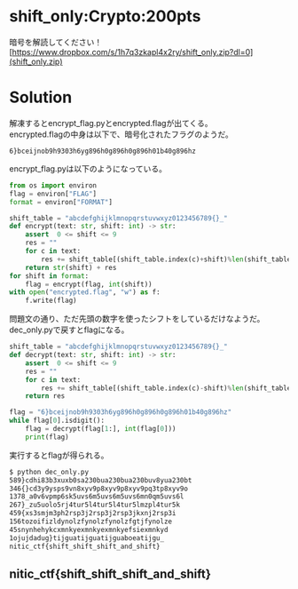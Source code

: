 # shift_only:Crypto:200pts
暗号を解読してください！  
[https://www.dropbox.com/s/1h7q3zkapl4x2ry/shift_only.zip?dl=0](shift_only.zip)  

# Solution
解凍するとencrypt_flag.pyとencrypted.flagが出てくる。  
encrypted.flagの中身は以下で、暗号化されたフラグのようだ。  
```text:encrypted.flag
6}bceijnob9h9303h6yg896h0g896h0g896h01b40g896hz
```
encrypt_flag.pyは以下のようになっている。  
```python:encrypt_flag.py
from os import environ
flag = environ["FLAG"]
format = environ["FORMAT"]

shift_table = "abcdefghijklmnopqrstuvwxyz0123456789{}_"
def encrypt(text: str, shift: int) -> str:
    assert  0 <= shift <= 9
    res = ""
    for c in text:
        res += shift_table[(shift_table.index(c)+shift)%len(shift_table)]
    return str(shift) + res
for shift in format:
    flag = encrypt(flag, int(shift))
with open("encrypted.flag", "w") as f:
    f.write(flag)
```
問題文の通り、ただ先頭の数字を使ったシフトをしているだけなようだ。  
dec_only.pyで戻すとflagになる。  
```python:dec_only.py
shift_table = "abcdefghijklmnopqrstuvwxyz0123456789{}_"
def decrypt(text: str, shift: int) -> str:
    assert  0 <= shift <= 9
    res = ""
    for c in text:
        res += shift_table[(shift_table.index(c)-shift)%len(shift_table)]
    return res

flag = "6}bceijnob9h9303h6yg896h0g896h0g896h01b40g896hz"
while flag[0].isdigit():
	flag = decrypt(flag[1:], int(flag[0]))
	print(flag)
```
実行するとflagが得られる。  
```bash
$ python dec_only.py
589}cdhi83b3xuxb0sa230bua230bua230buv8yua230bt
346{}cd3y9ysps9vn8xyv9p8xyv9p8xyv9pq3tp8xyv9o
1378_a0v6vpmp6sk5uvs6m5uvs6m5uvs6mn0qm5uvs6l
267}_zu5uolo5rj4tur5l4tur5l4tur5lmzpl4tur5k
459{xs3smjm3ph2rsp3j2rsp3j2rsp3jkxnj2rsp3i
156tozoifizldynolzfynolzfynolzfgtjfynolze
45snynhehykcxmnkyexmnkyexmnkyefsiexmnkyd
1ojujdadug}tijguatijguatijguaboeatijgu_
nitic_ctf{shift_shift_shift_and_shift}
```

## nitic_ctf{shift_shift_shift_and_shift}